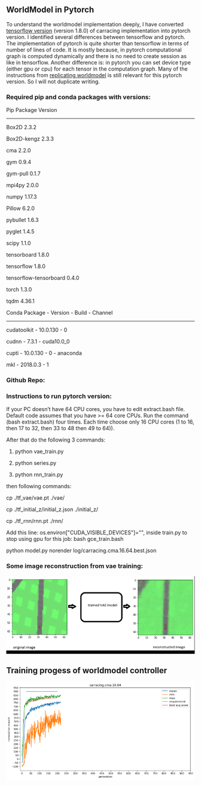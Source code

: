## WorldModel in Pytorch

To understand the worldmodel implementation deeply, I have converted [tensorflow version](https://github.com/hardmaru/WorldModelsExperiments) (version 1.8.0) of carracing implementation into pytorch version. I identified several differences between tensorflow and pytorch. The implementation of pytorch is quite shorter than tensorflow in terms of number of lines of code. It is mostly because, in pytorch computational graph is computed dynamically and there is no need to create session as like in tensorflow. Another difference is: in pytorch you can set device type (either gpu or cpu) for each tensor in the computation graph. Many of the instructions from [replicating worldmodel](https://shadekcse.wordpress.com/2019/08/02/how-to-replicate-world-model-carracing-by-training-from-scratch-on-ubuntu-18-04/) is still relevant for this pytorch version. So I will not duplicate writing.

### Required pip and conda packages with versions:

Pip Package                Version

---------------------- ---------------

Box2D                  2.3.2

Box2D-kengz            2.3.3

cma                    2.2.0

gym                    0.9.4

gym-pull               0.1.7

mpi4py                 2.0.0

numpy                  1.17.3

Pillow                 6.2.0

pybullet               1.6.3

pyglet                 1.4.5

scipy                  1.1.0

tensorboard            1.8.0

tensorflow             1.8.0

tensorflow-tensorboard 0.4.0

torch                  1.3.0

tqdm                   4.36.1


Conda Package        -    Version    -                Build -  Channel

-------------------------------------------------------------------

cudatoolkit        -       10.0.130           -             0

cudnn           -          7.3.1        -        cuda10.0_0

cupti          -           10.0.130       -                0   -  anaconda

mkl             -          2018.0.3           -             1


### Github Repo:

### Instructions to run pytorch version:

If your PC doesn’t have 64 CPU cores, you have to edit extract.bash file. Default code assumes that you have >= 64 core CPUs. Run the command (bash extract.bash) four times. Each time choose only 16 CPU cores (1 to 16, then 17 to 32, then 33 to 48 then 49 to 64)).

After that do the following 3 commands:
1. python vae_train.py

2. python series.py

3. python rnn_train.py

then following commands:

cp ./tf_vae/vae.pt ./vae/

cp ./tf_initial_z/initial_z.json ./initial_z/

cp ./tf_rnn/rnn.pt ./rnn/

Add this line: os.environ["CUDA_VISIBLE_DEVICES"]="",  inside train.py to stop using gpu for this job: bash gce_train.bash

python model.py norender log/carracing.cma.16.64.best.json


### Some image reconstruction from vae training:
![vae_pytorch](/images/worldmodel_pytorch/vae_torch.gif)

## Training progess of worldmodel controller
![training](/images/worldmodel_pytorch/worldmodel_pytorch_train.png)
